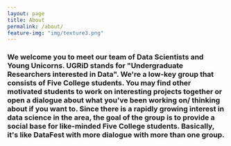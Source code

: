 ```yaml
---
layout: page
title: About
permalink: /about/
feature-img: "img/texture3.png"
---
```


<h3>We welcome you to meet our team of Data Scientists and Young Unicorns. UGRiD stands for "Undergraduate Researchers interested in Data". We're a low-key group that consists of Five College students. You may find other motivated students to work on interesting projects together or open a dialogue about what you've been working on/ thinking about if you want to. Since there is a rapidly growing interest in data science in the area, the goal of the group is to provide a social base for like-minded Five College students. Basically, it's like DataFest with more dialogue with more than one group.</h3>
